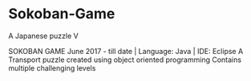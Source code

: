 # Sokoban-Game
A Japanese puzzle V

SOKOBAN GAME June 2017 - till date | Language: Java | IDE: Eclipse
A Transport puzzle created using object oriented programming
Contains multiple challenging levels
